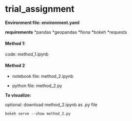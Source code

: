 # trial_assignment
**Environment file: environment.yaml** <br>

**requirements**
*pandas
*geopandas
*fiona
*bokeh
*requests

#### Method 1: 

code: method_1.ipynb <br>

#### Method 2

* notebook file: method_2.ipynb

* python file: method_2.py

**To visualize:**

optional: download method_2.ipynb as .py file

``bokeh serve --show method_2.py``

<br>
